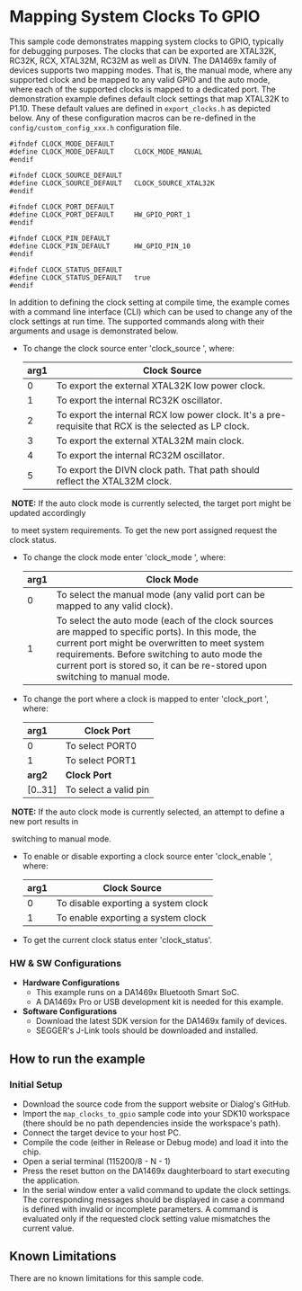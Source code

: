 # Mapping System Clocks To GPIO

This sample code demonstrates mapping system clocks to GPIO, typically for debugging purposes. The clocks that can be exported are XTAL32K, RC32K, RCX, XTAL32M, RC32M as well as DIVN. The DA1469x family of devices supports two mapping modes. That is, the manual mode, where any supported clock and be mapped to any valid GPIO and the auto mode, where each of the supported clocks is mapped to a dedicated port. The demonstration example defines default clock settings that map XTAL32K to P1.10. These default values are defined in `export_clocks.h` as depicted below. Any of these configuration macros can be re-defined in the `config/custom_config_xxx.h` configuration file.

```
#ifndef CLOCK_MODE_DEFAULT
#define CLOCK_MODE_DEFAULT     CLOCK_MODE_MANUAL
#endif

#ifndef CLOCK_SOURCE_DEFAULT
#define CLOCK_SOURCE_DEFAULT   CLOCK_SOURCE_XTAL32K
#endif

#ifndef CLOCK_PORT_DEFAULT
#define CLOCK_PORT_DEFAULT     HW_GPIO_PORT_1
#endif

#ifndef CLOCK_PIN_DEFAULT
#define CLOCK_PIN_DEFAULT      HW_GPIO_PIN_10
#endif

#ifndef CLOCK_STATUS_DEFAULT
#define CLOCK_STATUS_DEFAULT   true
#endif
```

In addition to defining the clock setting at compile time, the example comes with a command line interface (CLI) which can be used to change any of the clock settings at run time. The supported commands along with their arguments and usage is demonstrated below.

- To change the clock source enter 'clock_source <arg1>', where:

  | arg1 | Clock Source                                                 |
  | :--- | ------------------------------------------------------------ |
  | 0    | To export the external XTAL32K low power clock.              |
  | 1    | To export the internal RC32K oscillator.                     |
  | 2    | To export the internal RCX low power clock. It's a pre-requisite that RCX is the selected as LP clock. |
  | 3    | To export the external XTAL32M main clock.                   |
  | 4    | To export the internal RC32M oscillator.                     |
  | 5    | To export the DIVN clock path. That path should reflect the XTAL32M clock. |

​       **NOTE:** If the auto clock mode is currently selected, the target port might be updated accordingly         

​       to meet system requirements. To get the new port assigned request the clock status.

- To change the clock mode enter 'clock_mode <arg1>', where: 

  | arg1 | Clock Mode                                                   |
  | :--- | ------------------------------------------------------------ |
  | 0    | To select the manual mode (any valid port can be mapped to any valid clock). |
  | 1    | To select the auto mode (each of the clock sources are mapped to specific ports). In this mode, the current port might be overwritten to meet system requirements. Before switching to auto mode the current port is stored so, it can be re-stored upon switching to manual mode. |

- To change the port where a clock is mapped to enter 'clock_port <arg1> <arg2>', where:

  | arg1     | Clock Port            |
  | :------- | --------------------- |
  | 0        | To select PORT0       |
  | 1        | To select PORT1       |
  | **arg2** | **Clock Port**        |
  | [0..31]  | To select a valid pin |

​      **NOTE:** If the auto clock mode is currently selected, an attempt to define a new port results in 

​      switching to manual mode.

- To enable or disable exporting a clock source enter 'clock_enable <arg1>', where:

  | arg1 | Clock Source                        |
  | :--- | ----------------------------------- |
  | 0    | To disable exporting a system clock |
  | 1    | To enable exporting a system clock  |

- To get the current clock status enter 'clock_status'. 

### HW & SW Configurations

- **Hardware Configurations**
  - This example runs on a DA1469x Bluetooth Smart SoC.
  - A DA1469x Pro or USB development kit is needed for this example.
- **Software Configurations**
  - Download the latest SDK version for the DA1469x family of devices. 
  - SEGGER's J-Link tools should be downloaded and installed.

## How to run the example

### Initial Setup

- Download the source code from the support website or Dialog's GitHub.
- Import the `map_clocks_to_gpio` sample code into your SDK10 workspace (there should be no path dependencies inside the workspace's path).
- Connect the target device to your host PC.
- Compile the code (either in Release or Debug mode) and load it into the chip.
- Open a serial terminal (115200/8 - N - 1)
- Press the reset button on the DA1469x daughterboard to start executing the application.
- In the serial window enter a valid command to update the clock settings. The corresponding messages should be displayed in case a command is defined with invalid or incomplete parameters. A command is evaluated only if the requested clock setting value mismatches the current value.

## Known Limitations

There are no known limitations for this sample code.
